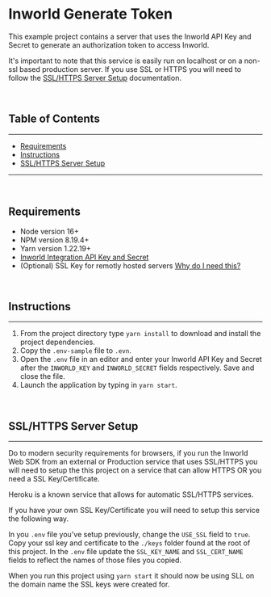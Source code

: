 # Inworld Generate Token

This example project contains a server that uses the Inworld API Key and Secret to generate an authorization token to access Inworld.

It's important to note that this service is easily run on localhost or on a non-ssl based production server. If you use SSL or HTTPS you will need to follow the [SSL/HTTPS Server Setup](#server-setup) documentation.

<br>

## Table of Contents
---
- [Requirements](#requirements)
- [Instructions](#instructions)
- [SSL/HTTPS Server Setup](#server-setup)

---

<br>

## Requirements
- Node version 16+
- NPM version 8.19.4+
- Yarn version 1.22.19+
- [Inworld Integration API Key and Secret](https://studio.inworld.ai/)
- (Optional) SSL Key for remotly hosted servers [Why do I need this?](#ssl)

<br>

## Instructions <a id="instructions" name="instructions"></a>
---

1. From the project directory type `yarn install` to download and install the project dependencies.
1. Copy the `.env-sample` file to `.evn`.
1. Open the `.env` file in an editor and enter your Inworld API Key and Secret after the `INWORLD_KEY` and `INWORLD_SECRET` fields respectively. Save and close the file.
1. Launch the application by typing in `yarn start`.

<br>

## SSL/HTTPS Server Setup <a id="server-setup" name="server-setup"></a>
---

Do to modern security requirements for browsers, if you run the Inworld Web SDK from an external or Production service that uses SSL/HTTPS you will need to setup the this project on a service that can allow HTTPS OR you need a SSL Key/Certificate. 

Heroku is a known service that allows for automatic SSL/HTTPS services.

If you have your own SSL Key/Certificate you will need to setup this service the following way.

In you `.env` file you've setup previously, change the `USE_SSL` field to `true`. Copy your ssl key and certificate to the `./keys` folder found at the root of this project. In the `.env` file update the `SSL_KEY_NAME` and `SSL_CERT_NAME` fields to reflect the names of those files you copied. 

When you run this project using `yarn start` it should now be using SLL on the domain name the SSL keys were created for.




